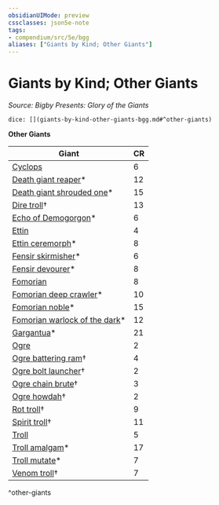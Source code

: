 ```yaml
---
obsidianUIMode: preview
cssclasses: json5e-note
tags:
- compendium/src/5e/bgg
aliases: ["Giants by Kind; Other Giants"]
---
```

# Giants by Kind; Other Giants
*Source: Bigby Presents: Glory of the Giants* 

`dice: [](giants-by-kind-other-giants-bgg.md#^other-giants)`

**Other Giants**

| Giant | CR |
|-------|----|
| [Cyclops](/compendium/bestiary/giant/cyclops.md) | 6 |
| [Death giant reaper](/compendium/bestiary/giant/death-giant-reaper-bgg.md)* | 12 |
| [Death giant shrouded one](/compendium/bestiary/giant/death-giant-shrouded-one-bgg.md)* | 15 |
| [Dire troll](/compendium/bestiary/giant/dire-troll-mpmm.md)† | 13 |
| [Echo of Demogorgon](/compendium/bestiary/fiend/echo-of-demogorgon-bgg.md)* | 6 |
| [Ettin](/compendium/bestiary/giant/ettin.md) | 4 |
| [Ettin ceremorph](/compendium/bestiary/aberration/ettin-ceremorph-bgg.md)* | 8 |
| [Fensir skirmisher](/compendium/bestiary/giant/fensir-skirmisher-bgg.md)* | 6 |
| [Fensir devourer](/compendium/bestiary/celestial/fensir-devourer-bgg.md)* | 8 |
| [Fomorian](/compendium/bestiary/giant/fomorian.md) | 8 |
| [Fomorian deep crawler](/compendium/bestiary/giant/fomorian-deep-crawler-bgg.md)* | 10 |
| [Fomorian noble](/compendium/bestiary/giant/fomorian-noble-bgg.md)* | 15 |
| [Fomorian warlock of the dark](/compendium/bestiary/giant/fomorian-warlock-of-the-dark-bgg.md)* | 12 |
| [Gargantua](/compendium/bestiary/aberration/gargantua-bgg.md)* | 21 |
| [Ogre](/compendium/bestiary/giant/ogre.md) | 2 |
| [Ogre battering ram](/compendium/bestiary/giant/ogre-battering-ram-mpmm.md)† | 4 |
| [Ogre bolt launcher](/compendium/bestiary/giant/ogre-bolt-launcher-mpmm.md)† | 2 |
| [Ogre chain brute](/compendium/bestiary/giant/ogre-chain-brute-mpmm.md)† | 3 |
| [Ogre howdah](/compendium/bestiary/giant/ogre-howdah-mpmm.md)† | 2 |
| [Rot troll](/compendium/bestiary/giant/rot-troll-mpmm.md)† | 9 |
| [Spirit troll](/compendium/bestiary/giant/spirit-troll-mpmm.md)† | 11 |
| [Troll](/compendium/bestiary/giant/troll.md) | 5 |
| [Troll amalgam](/compendium/bestiary/giant/troll-amalgam-bgg.md)* | 17 |
| [Troll mutate](/compendium/bestiary/giant/troll-mutate-bgg.md)* | 7 |
| [Venom troll](/compendium/bestiary/giant/venom-troll-mpmm.md)† | 7 |
^other-giants